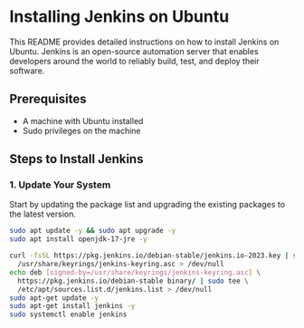 # Installing Jenkins on Ubuntu

This README provides detailed instructions on how to install Jenkins on Ubuntu. Jenkins is an open-source automation server that enables developers around the world to reliably build, test, and deploy their software.

## Prerequisites

- A machine with Ubuntu installed
- Sudo privileges on the machine

## Steps to Install Jenkins

### 1. Update Your System

Start by updating the package list and upgrading the existing packages to the latest version.

```bash
sudo apt update -y && sudo apt upgrade -y
sudo apt install openjdk-17-jre -y

curl -fsSL https://pkg.jenkins.io/debian-stable/jenkins.io-2023.key | sudo tee \
  /usr/share/keyrings/jenkins-keyring.asc > /dev/null
echo deb [signed-by=/usr/share/keyrings/jenkins-keyring.asc] \
  https://pkg.jenkins.io/debian-stable binary/ | sudo tee \
  /etc/apt/sources.list.d/jenkins.list > /dev/null
sudo apt-get update -y
sudo apt-get install jenkins -y
sudo systemctl enable jenkins
```
